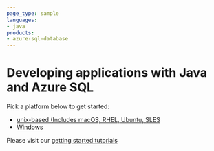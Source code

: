 ```yaml
---
page_type: sample
languages:
- java
products:
- azure-sql-database	
---
```


# Developing applications with Java and Azure SQL 

Pick a platform below to get started:
* [unix-based (Includes macOS, RHEL, Ubuntu, SLES](https://github.com/Azure-Samples/AzureSqlGettingStartedSamples/edit/main/java/Unix-based)
* [Windows](https://github.com/Azure-Samples/AzureSqlGettingStartedSamples/edit/main/java/Windows)

Please visit our [getting started tutorials](https://www.microsoft.com/en-us/sql-server/developer-get-started/)
